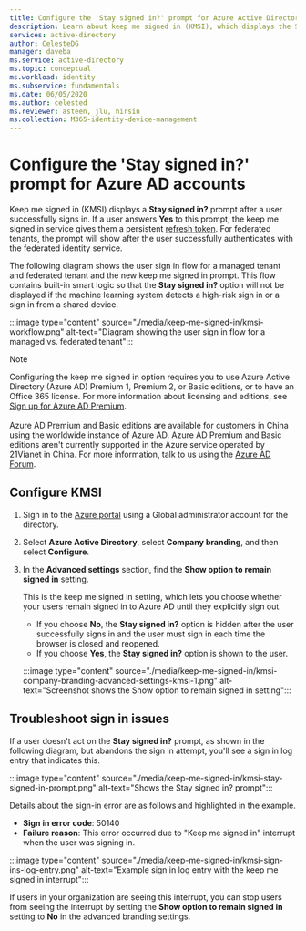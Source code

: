 ```yaml
---
title: Configure the 'Stay signed in?' prompt for Azure Active Directory accounts
description: Learn about keep me signed in (KMSI), which displays the Stay signed in? prompt, how to configure it in the Azure Active Directory portal, and how to troubleshoot sign in issues.
services: active-directory
author: CelesteDG
manager: daveba
ms.service: active-directory
ms.topic: conceptual
ms.workload: identity
ms.subservice: fundamentals
ms.date: 06/05/2020
ms.author: celested
ms.reviewer: asteen, jlu, hirsin
ms.collection: M365-identity-device-management
---
```


# Configure the 'Stay signed in?' prompt for Azure AD accounts

Keep me signed in (KMSI) displays a **Stay signed in?** prompt after a user successfully signs in. If a user answers **Yes** to this prompt, the keep me signed in service gives them a persistent [refresh token](../develop/developer-glossary.md#refresh-token). For federated tenants, the prompt will show after the user successfully authenticates with the federated identity service.

The following diagram shows the user sign in flow for a managed tenant and federated tenant and the new keep me signed in prompt. This flow contains built-in smart logic so that the **Stay signed in?** option will not be displayed if the machine learning system detects a high-risk sign in or a sign in from a shared device.

:::image type="content" source="./media/keep-me-signed-in/kmsi-workflow.png" alt-text="Diagram showing the user sign in flow for a managed vs. federated tenant":::

> [!NOTE]
> Configuring the keep me signed in option requires you to use Azure Active Directory (Azure AD) Premium 1, Premium 2, or Basic editions, or to have an Office 365 license. For more information about licensing and editions, see [Sign up for Azure AD Premium](active-directory-get-started-premium.md).<br><br>Azure AD Premium and Basic editions are available for customers in China using the worldwide instance of Azure AD. Azure AD Premium and Basic editions aren't currently supported in the Azure service operated by 21Vianet in China. For more information, talk to us using the [Azure AD Forum](https://feedback.azure.com/forums/169401-azure-active-directory/).

## Configure KMSI

1. Sign in to the [Azure portal](https://portal.azure.com/) using a Global administrator account for the directory.
1. Select **Azure Active Directory**, select **Company branding**, and then select **Configure**.
1. In the **Advanced settings** section, find the **Show option to remain signed in** setting.

   This is the keep me signed in setting, which lets you choose whether your users remain signed in to Azure AD until they explicitly sign out.
   * If you choose **No**, the **Stay signed in?** option is hidden after the user successfully signs in and the user must sign in each time the browser is closed and reopened.
   * If you choose **Yes**, the **Stay signed in?** option is shown to the user.

    :::image type="content" source="./media/keep-me-signed-in/kmsi-company-branding-advanced-settings-kmsi-1.png" alt-text="Screenshot shows the Show option to remain signed in setting":::

## Troubleshoot sign in issues

If a user doesn't act on the **Stay signed in?** prompt, as shown in the following diagram, but abandons the sign in attempt, you'll see a sign in log entry that indicates this.

:::image type="content" source="./media/keep-me-signed-in/kmsi-stay-signed-in-prompt.png" alt-text="Shows the Stay signed in? prompt":::

Details about the sign-in error are as follows and highlighted in the example.

* **Sign in error code**: 50140
* **Failure reason**: This error occurred due to "Keep me signed in" interrupt when the user was signing in.

:::image type="content" source="./media/keep-me-signed-in/kmsi-sign-ins-log-entry.png" alt-text="Example sign in log entry with the keep me signed in interrupt":::

If users in your organization are seeing this interrupt, you can stop users from seeing the interrupt by setting the **Show option to remain signed in** setting to **No** in the advanced branding settings.

